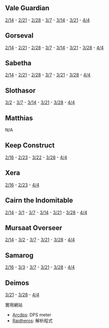 ## Vale Guardian
[2/14](http://cli.gw2raid.tk/Raidlog/1-1/20170214-211048_vg.html) - [2/21](http://cli.gw2raid.tk/Raidlog/1-1/20170221-211438_vg.html) - [2/28](http://cli.gw2raid.tk/Raidlog/1-1/20170228-205147_vg.html) - [3/7](http://cli.gw2raid.tk/Raidlog/1-1/20170307-210051_vg.html) - [3/14](http://cli.gw2raid.tk/Raidlog/1-1/20170314-205747_vg.html) - [3/21](http://cli.gw2raid.tk/Raidlog/1-1/20170321-223054_vg.html) - [4/4](http://cli.gw2raid.tk/Raidlog/1-1/20170404-215105_vg.html)

## Gorseval
[2/14](http://cli.gw2raid.tk/Raidlog/1-2/20170214-213406_gorse.html) - [2/21](http://cli.gw2raid.tk/Raidlog/1-2/20170221-213506_gorse.html) - [2/28](http://cli.gw2raid.tk/Raidlog/1-2/20170228-211156_gorse.html) - [3/7](http://cli.gw2raid.tk/Raidlog/1-2/20170307-211535_gorse.html) - [3/14](http://cli.gw2raid.tk/Raidlog/1-2/20170314-211559_gorse.html) - [3/21](http://cli.gw2raid.tk/Raidlog/1-2/20170321-225134_gorse.html) - [3/28](http://cli.gw2raid.tk/Raidlog/1-2/20170328-221503_gorse.html) - [4/4](http://cli.gw2raid.tk/Raidlog/1-2/20170404-220745_gorse.html)

## Sabetha
[2/14](http://cli.gw2raid.tk/Raidlog/1-3/20170214-220753_sab.html) - [2/21](http://cli.gw2raid.tk/Raidlog/1-3/20170221-214651_sab.html) - [2/28](http://cli.gw2raid.tk/Raidlog/1-3/20170228-213251_sab.html) - [3/7](http://cli.gw2raid.tk/Raidlog/1-3/20170307-213701_sab.html) - [3/21](http://cli.gw2raid.tk/Raidlog/1-3/20170321-230529_sab.html) - [3/28](http://cli.gw2raid.tk/Raidlog/1-3/20170328-223116_sab.html) - [4/4](http://cli.gw2raid.tk/Raidlog/1-3/20170404-221935_sab.html)

## Slothasor
[3/2](http://cli.gw2raid.tk/Raidlog/2-1/20170302-210446_sloth.html) - [3/7](http://cli.gw2raid.tk/Raidlog/2-1/20170307-215328_sloth.html) - [3/14](http://cli.gw2raid.tk/Raidlog/2-1/20170314-215531_sloth.html) - [3/21](http://cli.gw2raid.tk/Raidlog/2-1/20170321-232151_sloth.html) - [3/28](http://cli.gw2raid.tk/Raidlog/2-1/20170328-224333_sloth.html) - [4/4](http://cli.gw2raid.tk/Raidlog/2-1/20170404-222917_sloth.html)

## Matthias
N/A

## Keep Construct
[2/16](http://cli.gw2raid.tk/Raidlog/3-2/20170216-231753_kc.html) - [2/23](http://cli.gw2raid.tk/Raidlog/3-2/20170223-213312_kc.html) - [3/22](http://cli.gw2raid.tk/Raidlog/3-2/20170322-001050_kc.html) - [3/28](http://cli.gw2raid.tk/Raidlog/3-2/20170328-232349_kc.html) - [4/4](http://cli.gw2raid.tk/Raidlog/3-2/20170404-230818_kc.html)

## Xera
[2/16](http://cli.gw2raid.tk/Raidlog/3-3/20170216-235106_xera.html) - [2/23](http://cli.gw2raid.tk/Raidlog/3-3/20170223-232303_xera.html) - [4/4](http://cli.gw2raid.tk/Raidlog/3-3/20170404-235916_xera.html)

## Cairn the Indomitable
[2/14](http://cli.gw2raid.tk/Raidlog/4-1/20170214-230057_cairn.html) - [3/1](http://cli.gw2raid.tk/Raidlog/4-1/20170301-000103_cairn.html) - [3/7](http://cli.gw2raid.tk/Raidlog/4-1/20170307-222949_cairn.html) - [3/14](http://cli.gw2raid.tk/Raidlog/4-1/20170314-222033_cairn.html) - [3/21](http://cli.gw2raid.tk/Raidlog/4-1/20170321-205343_cairn.html) - [3/28](http://cli.gw2raid.tk/Raidlog/4-1/20170328-204751_cairn.html) - [4/4](http://cli.gw2raid.tk/Raidlog/4-1/20170404-205516_cairn.html)

## Mursaat Overseer
[2/14](http://cli.gw2raid.tk/Raidlog/4-2/20170214-233830_mo.html) - [3/2](http://cli.gw2raid.tk/Raidlog/4-2/20170302-212917_mo.html) - [3/7](http://cli.gw2raid.tk/Raidlog/4-2/20170307-224406_mo.html) - [3/21](http://cli.gw2raid.tk/Raidlog/4-2/20170321-210522_mo.html) - [3/28](http://cli.gw2raid.tk/Raidlog/4-2/20170328-205424_mo.html) - [4/4](http://cli.w2raid.tk/Raidlog/4-2/20170404-210416_mo.html)

## Samarog
[2/16](http://cli.gw2raid.tk/Raidlog/4-3/20170216-210923_sam.html) - [3/3](http://cli.gw2raid.tk/Raidlog/4-3/20170303-002408_sam.html) - [3/7](http://cli.gw2raid.tk/Raidlog/4-3/20170307-234035_sam.html) - [3/21](http://cli.gw2raid.tk/Raidlog/4-3/20170321-212024_sam.html) - [3/28](http://cli.gw2raid.tk/Raidlog/4-3/20170328-211646_sam.html) - [4/4](http://cli.gw2raid.tk/Raidlog/4-3/20170404-211542_sam.html)

## Deimos
[3/21](http://cli.gw2raid.tk/Raidlog/4-4/20170321-220700_dei.html) - [3/28](http://cli.gw2raid.tk/Raidlog/4-4/20170328-214557_dei.html) - [4/4](http://cli.gw2raid.tk/Raidlog/4-4/20170404-213630_dei.html)

實用網站
* [Arcdps](https://www.deltaconnected.com/arcdps/): DPS meter 
* [Raidheros](https://raidheroes.tk/): 解析程式

